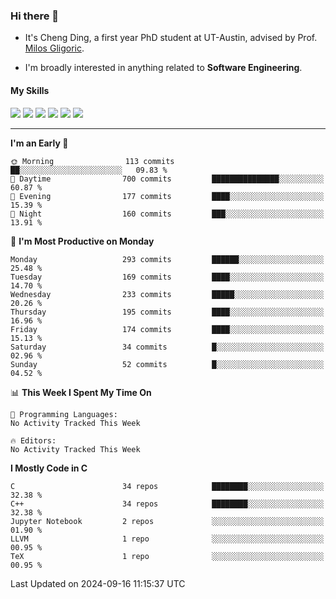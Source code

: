 ### Hi there 👋

* It's Cheng Ding, a first year PhD student at UT-Austin, advised by Prof. [Milos Gligoric](https://users.ece.utexas.edu/~gligoric/).

* I'm broadly interested in anything related to **Software Engineering**.

#### My Skills

![](https://img.shields.io/badge/C++-65318e?logo=cplusplus&logoColor=fff)
![](https://img.shields.io/badge/Python-3e74a2?logo=python&logoColor=fff)
![](https://img.shields.io/badge/C-5654a2?logo=c&logoColor=fff)
![](https://img.shields.io/badge/Go-00aaff?logo=go&logoColor=fff)
![](https://img.shields.io/badge/Docker-0088ff?logo=docker&logoColor=fff)
![](https://img.shields.io/badge/Apache-D22128?logo=apache&logoColor=fff)

---
<!--START_SECTION:waka-->
**I'm an Early 🐤** 

```text
🌞 Morning                113 commits         ██░░░░░░░░░░░░░░░░░░░░░░░   09.83 % 
🌆 Daytime                700 commits         ███████████████░░░░░░░░░░   60.87 % 
🌃 Evening                177 commits         ████░░░░░░░░░░░░░░░░░░░░░   15.39 % 
🌙 Night                  160 commits         ███░░░░░░░░░░░░░░░░░░░░░░   13.91 % 
```
📅 **I'm Most Productive on Monday** 

```text
Monday                   293 commits         ██████░░░░░░░░░░░░░░░░░░░   25.48 % 
Tuesday                  169 commits         ████░░░░░░░░░░░░░░░░░░░░░   14.70 % 
Wednesday                233 commits         █████░░░░░░░░░░░░░░░░░░░░   20.26 % 
Thursday                 195 commits         ████░░░░░░░░░░░░░░░░░░░░░   16.96 % 
Friday                   174 commits         ████░░░░░░░░░░░░░░░░░░░░░   15.13 % 
Saturday                 34 commits          █░░░░░░░░░░░░░░░░░░░░░░░░   02.96 % 
Sunday                   52 commits          █░░░░░░░░░░░░░░░░░░░░░░░░   04.52 % 
```


📊 **This Week I Spent My Time On** 

```text
💬 Programming Languages: 
No Activity Tracked This Week

🔥 Editors: 
No Activity Tracked This Week
```

**I Mostly Code in C** 

```text
C                        34 repos            ████████░░░░░░░░░░░░░░░░░   32.38 % 
C++                      34 repos            ████████░░░░░░░░░░░░░░░░░   32.38 % 
Jupyter Notebook         2 repos             ░░░░░░░░░░░░░░░░░░░░░░░░░   01.90 % 
LLVM                     1 repo              ░░░░░░░░░░░░░░░░░░░░░░░░░   00.95 % 
TeX                      1 repo              ░░░░░░░░░░░░░░░░░░░░░░░░░   00.95 % 
```




 Last Updated on 2024-09-16 11:15:37 UTC
<!--END_SECTION:waka-->
